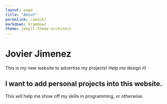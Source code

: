 ```yaml
---
layout: page
title: "About"
permalink: /about/
markdown: kramdown
theme: jekyll-theme-architect
---
```


# Jovier Jimenez
This is my new website to advertise my projects!
Help me design it!

## I want to add personal projects into this website.
This will help me show off my skills in programming, or otherwise.
